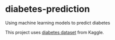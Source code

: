 # diabetes-prediction
 Using machine learning models to predict diabetes

 This project uses <a href="https://www.kaggle.com/datasets/mathchi/diabetes-data-set">diabetes dataset</a> from Kaggle.
